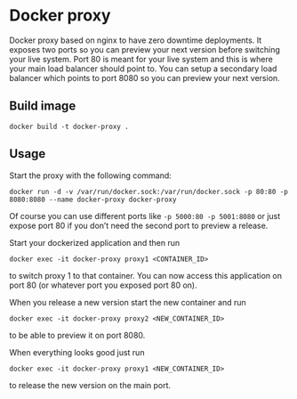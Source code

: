 # Docker proxy

Docker proxy based on nginx to have zero downtime deployments. It exposes two
ports so you can preview your next version before switching your live system.
Port 80 is meant for your live system and this is where your main load balancer
should point to. You can setup a secondary load balancer which points to port
8080 so you can preview your next version.


## Build image

```
docker build -t docker-proxy .
```


## Usage

Start the proxy with the following command:

```
docker run -d -v /var/run/docker.sock:/var/run/docker.sock -p 80:80 -p 8080:8080 --name docker-proxy docker-proxy
```

Of course you can use different ports like `-p 5000:80 -p 5001:8080` or just
expose port 80 if you don’t need the second port to preview a release.

Start your dockerized application and then run

```
docker exec -it docker-proxy proxy1 <CONTAINER_ID>
```

to switch proxy 1 to that container. You can now access this application on port
80 (or whatever port you exposed port 80 on).

When you release a new version start the new container and run

```
docker exec -it docker-proxy proxy2 <NEW_CONTAINER_ID>
```

to be able to preview it on port 8080.

When everything looks good just run

```
docker exec -it docker-proxy proxy1 <NEW_CONTAINER_ID>
```

to release the new version on the main port.
